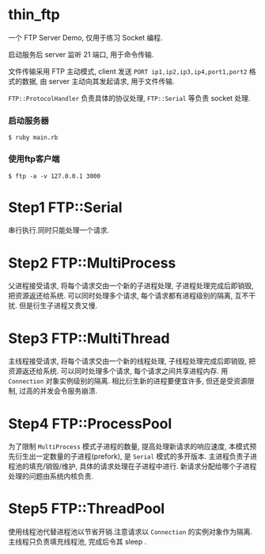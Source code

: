 # thin_ftp

一个 FTP Server Demo, 仅用于练习 Socket 编程.

启动服务后 server 监听 21 端口, 用于命令传输.

文件传输采用 FTP 主动模式, client 发送 `PORT ip1,ip2,ip3,ip4,port1,port2` 格式的数据, 由 server 主动向其发起请求, 用于文件传输.


`FTP::ProtocolHandler` 负责具体的协议处理, `FTP::Serial` 等负责 socket 处理.



### 启动服务器

```
$ ruby main.rb
```

### 使用ftp客户端

```
$ ftp -a -v 127.0.0.1 3000
```


# Step1 FTP::Serial

串行执行.同时只能处理一个请求.


# Step2 FTP::MultiProcess

父进程接受请求, 将每个请求交由一个新的子进程处理, 子进程处理完成后即销毁, 把资源返还给系统.
可以同时处理多个请求, 每个请求都有进程级别的隔离, 互不干扰. 但是衍生子进程又贵又慢.


# Step3 FTP::MultiThread

主线程接受请求, 将每个请求交由一个新的线程处理, 子线程处理完成后即销毁, 把资源返还给系统.
可以同时处理多个请求, 每个请求之间共享进程内存. 用 `Connection` 对象实例级别的隔离.
相比衍生新的进程要便宜许多, 但还是受资源限制, 过高的并发会令服务崩溃.


# Step4 FTP::ProcessPool

为了限制 `MultiProcess` 模式子进程的数量, 提高处理新请求的响应速度,
本模式预先衍生出一定数量的子进程(prefork), 是 `Serial` 模式的多开版本.
主进程负责子进程池的填充/销毁/维护, 具体的请求处理在子进程中进行.
新请求分配给哪个子进程处理的问题由系统内核负责.


# Step5 FTP::ThreadPool

使用线程池代替进程池以节省开销.注意请求以 `Connection` 的实例对象作为隔离.
主线程只负责填充线程池, 完成后令其 sleep .

